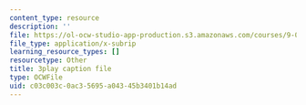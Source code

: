 ```yaml
---
content_type: resource
description: ''
file: https://ol-ocw-studio-app-production.s3.amazonaws.com/courses/9-00sc-introduction-to-psychology-fall-2011/c03c003c0ac35695a04345b3401b14ad_bihrpOS0qtY.vtt
file_type: application/x-subrip
learning_resource_types: []
resourcetype: Other
title: 3play caption file
type: OCWFile
uid: c03c003c-0ac3-5695-a043-45b3401b14ad
---
```

